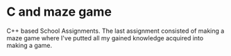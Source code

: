 # C and maze game
C++ based School Assignments. The last assignment consisted of making a maze game where I've putted all my gained knowledge acquired into making a game.
